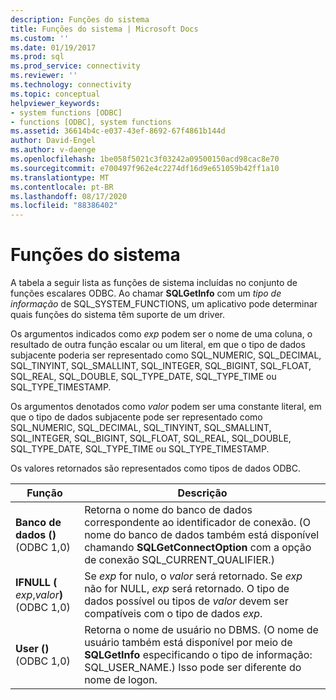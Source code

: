 ```yaml
---
description: Funções do sistema
title: Funções do sistema | Microsoft Docs
ms.custom: ''
ms.date: 01/19/2017
ms.prod: sql
ms.prod_service: connectivity
ms.reviewer: ''
ms.technology: connectivity
ms.topic: conceptual
helpviewer_keywords:
- system functions [ODBC]
- functions [ODBC], system functions
ms.assetid: 36614b4c-e037-43ef-8692-67f4861b144d
author: David-Engel
ms.author: v-daenge
ms.openlocfilehash: 1be058f5021c3f03242a09500150acd98cac8e70
ms.sourcegitcommit: e700497f962e4c2274df16d9e651059b42ff1a10
ms.translationtype: MT
ms.contentlocale: pt-BR
ms.lasthandoff: 08/17/2020
ms.locfileid: "88386402"
---
```

# <a name="system-functions"></a>Funções do sistema
A tabela a seguir lista as funções de sistema incluídas no conjunto de funções escalares ODBC. Ao chamar **SQLGetInfo** com um *tipo de informação* de SQL_SYSTEM_FUNCTIONS, um aplicativo pode determinar quais funções do sistema têm suporte de um driver.  
  
 Os argumentos indicados como *exp* podem ser o nome de uma coluna, o resultado de outra função escalar ou um literal, em que o tipo de dados subjacente poderia ser representado como SQL_NUMERIC, SQL_DECIMAL, SQL_TINYINT, SQL_SMALLINT, SQL_INTEGER, SQL_BIGINT, SQL_FLOAT, SQL_REAL, SQL_DOUBLE, SQL_TYPE_DATE, SQL_TYPE_TIME ou SQL_TYPE_TIMESTAMP.  
  
 Os argumentos denotados como *valor* podem ser uma constante literal, em que o tipo de dados subjacente pode ser representado como SQL_NUMERIC, SQL_DECIMAL, SQL_TINYINT, SQL_SMALLINT, SQL_INTEGER, SQL_BIGINT, SQL_FLOAT, SQL_REAL, SQL_DOUBLE, SQL_TYPE_DATE, SQL_TYPE_TIME ou SQL_TYPE_TIMESTAMP.  
  
 Os valores retornados são representados como tipos de dados ODBC.  
  
|Função|Descrição|  
|--------------|-----------------|  
|**Banco de dados ()**  (ODBC 1,0)|Retorna o nome do banco de dados correspondente ao identificador de conexão. (O nome do banco de dados também está disponível chamando **SQLGetConnectOption** com a opção de conexão SQL_CURRENT_QUALIFIER.)|  
|**IFNULL (** _exp_,_valor_**)**  (ODBC 1,0)|Se *exp* for nulo, o *valor* será retornado. Se *exp* não for NULL, *exp* será retornado. O tipo de dados possível ou tipos de *valor* devem ser compatíveis com o tipo de dados *exp*.|  
|**User ()**  (ODBC 1,0)|Retorna o nome de usuário no DBMS. (O nome de usuário também está disponível por meio de **SQLGetInfo** especificando o tipo de informação: SQL_USER_NAME.) Isso pode ser diferente do nome de logon.|
